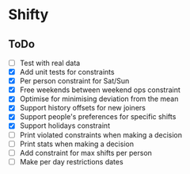 # Shifty

## ToDo
- [ ] Test with real data
- [X] Add unit tests for constraints
- [X] Per person constraint for Sat/Sun
- [X] Free weekends between weekend ops constraint
- [X] Optimise for minimising deviation from the mean
- [X] Support history offsets for new joiners
- [X] Support people's preferences for specific shifts
- [X] Support holidays constraint
- [ ] Print violated constraints when making a decision
- [ ] Print stats when making a decision
- [ ] Add constraint for max shifts per person
- [ ] Make per day restrictions dates